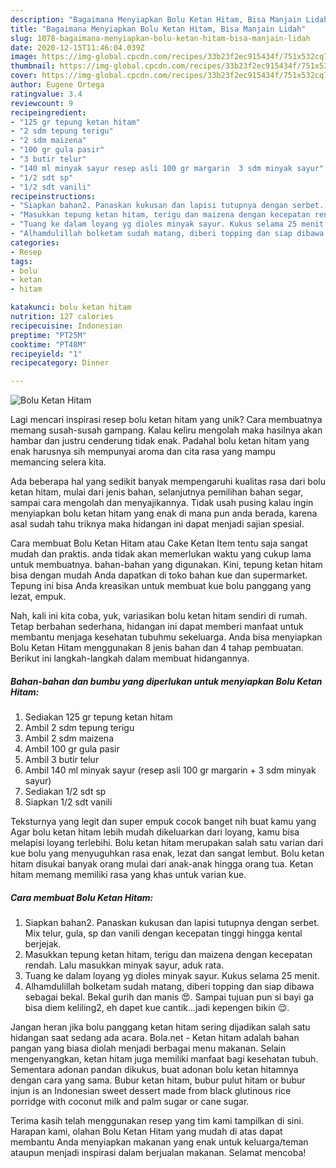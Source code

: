 ```yaml
---
description: "Bagaimana Menyiapkan Bolu Ketan Hitam, Bisa Manjain Lidah"
title: "Bagaimana Menyiapkan Bolu Ketan Hitam, Bisa Manjain Lidah"
slug: 1078-bagaimana-menyiapkan-bolu-ketan-hitam-bisa-manjain-lidah
date: 2020-12-15T11:46:04.039Z
image: https://img-global.cpcdn.com/recipes/33b23f2ec915434f/751x532cq70/bolu-ketan-hitam-foto-resep-utama.jpg
thumbnail: https://img-global.cpcdn.com/recipes/33b23f2ec915434f/751x532cq70/bolu-ketan-hitam-foto-resep-utama.jpg
cover: https://img-global.cpcdn.com/recipes/33b23f2ec915434f/751x532cq70/bolu-ketan-hitam-foto-resep-utama.jpg
author: Eugene Ortega
ratingvalue: 3.4
reviewcount: 9
recipeingredient:
- "125 gr tepung ketan hitam"
- "2 sdm tepung terigu"
- "2 sdm maizena"
- "100 gr gula pasir"
- "3 butir telur"
- "140 ml minyak sayur resep asli 100 gr margarin  3 sdm minyak sayur"
- "1/2 sdt sp"
- "1/2 sdt vanili"
recipeinstructions:
- "Siapkan bahan2. Panaskan kukusan dan lapisi tutupnya dengan serbet. Mix telur, gula, sp dan vanili dengan kecepatan tinggi hingga kental berjejak."
- "Masukkan tepung ketan hitam, terigu dan maizena dengan kecepatan rendah. Lalu masukkan minyak sayur, aduk rata."
- "Tuang ke dalam loyang yg dioles minyak sayur. Kukus selama 25 menit."
- "Alhamdulillah bolketam sudah matang, diberi topping dan siap dibawa sebagai bekal. Bekal gurih dan manis 😍. Sampai tujuan pun si bayi ga bisa diem keliling2, eh dapet kue cantik...jadi kepengen bikin 😌."
categories:
- Resep
tags:
- bolu
- ketan
- hitam

katakunci: bolu ketan hitam 
nutrition: 127 calories
recipecuisine: Indonesian
preptime: "PT25M"
cooktime: "PT48M"
recipeyield: "1"
recipecategory: Dinner

---
```



![Bolu Ketan Hitam](https://img-global.cpcdn.com/recipes/33b23f2ec915434f/751x532cq70/bolu-ketan-hitam-foto-resep-utama.jpg)

Lagi mencari inspirasi resep bolu ketan hitam yang unik? Cara membuatnya memang susah-susah gampang. Kalau keliru mengolah maka hasilnya akan hambar dan justru cenderung tidak enak. Padahal bolu ketan hitam yang enak harusnya sih mempunyai aroma dan cita rasa yang mampu memancing selera kita.

Ada beberapa hal yang sedikit banyak mempengaruhi kualitas rasa dari bolu ketan hitam, mulai dari jenis bahan, selanjutnya pemilihan bahan segar, sampai cara mengolah dan menyajikannya. Tidak usah pusing kalau ingin menyiapkan bolu ketan hitam yang enak di mana pun anda berada, karena asal sudah tahu triknya maka hidangan ini dapat menjadi sajian spesial.

Cara membuat Bolu Ketan Hitam atau Cake Ketan Item tentu saja sangat mudah dan praktis. anda tidak akan memerlukan waktu yang cukup lama untuk membuatnya. bahan-bahan yang digunakan. Kini, tepung ketan hitam bisa dengan mudah Anda dapatkan di toko bahan kue dan supermarket. Tepung ini bisa Anda kreasikan untuk membuat kue bolu panggang yang lezat, empuk.


Nah, kali ini kita coba, yuk, variasikan bolu ketan hitam sendiri di rumah. Tetap berbahan sederhana, hidangan ini dapat memberi manfaat untuk membantu menjaga kesehatan tubuhmu sekeluarga. Anda bisa menyiapkan Bolu Ketan Hitam menggunakan 8 jenis bahan dan 4 tahap pembuatan. Berikut ini langkah-langkah dalam membuat hidangannya.

<!--inarticleads1-->

##### Bahan-bahan dan bumbu yang diperlukan untuk menyiapkan Bolu Ketan Hitam:

1. Sediakan 125 gr tepung ketan hitam
1. Ambil 2 sdm tepung terigu
1. Ambil 2 sdm maizena
1. Ambil 100 gr gula pasir
1. Ambil 3 butir telur
1. Ambil 140 ml minyak sayur (resep asli 100 gr margarin + 3 sdm minyak sayur)
1. Sediakan 1/2 sdt sp
1. Siapkan 1/2 sdt vanili


Teksturnya yang legit dan super empuk cocok banget nih buat kamu yang Agar bolu ketan hitam lebih mudah dikeluarkan dari loyang, kamu bisa melapisi loyang terlebihi. Bolu ketan hitam merupakan salah satu varian dari kue bolu yang menyuguhkan rasa enak, lezat dan sangat lembut. Bolu ketan hitam disukai banyak orang mulai dari anak-anak hingga orang tua. Ketan hitam memang memiliki rasa yang khas untuk varian kue. 

<!--inarticleads2-->

##### Cara membuat Bolu Ketan Hitam:

1. Siapkan bahan2. Panaskan kukusan dan lapisi tutupnya dengan serbet. Mix telur, gula, sp dan vanili dengan kecepatan tinggi hingga kental berjejak.
1. Masukkan tepung ketan hitam, terigu dan maizena dengan kecepatan rendah. Lalu masukkan minyak sayur, aduk rata.
1. Tuang ke dalam loyang yg dioles minyak sayur. Kukus selama 25 menit.
1. Alhamdulillah bolketam sudah matang, diberi topping dan siap dibawa sebagai bekal. Bekal gurih dan manis 😍. Sampai tujuan pun si bayi ga bisa diem keliling2, eh dapet kue cantik...jadi kepengen bikin 😌.


Jangan heran jika bolu panggang ketan hitam sering dijadikan salah satu hidangan saat sedang ada acara. Bola.net - Ketan hitam adalah bahan pangan yang biasa diolah menjadi berbagai menu makanan. Selain mengenyangkan, ketan hitam juga memiliki manfaat bagi kesehatan tubuh. Sementara adonan pandan dikukus, buat adonan bolu ketan hitamnya dengan cara yang sama. Bubur ketan hitam, bubur pulut hitam or bubur injun is an Indonesian sweet dessert made from black glutinous rice porridge with coconut milk and palm sugar or cane sugar. 

Terima kasih telah menggunakan resep yang tim kami tampilkan di sini. Harapan kami, olahan Bolu Ketan Hitam yang mudah di atas dapat membantu Anda menyiapkan makanan yang enak untuk keluarga/teman ataupun menjadi inspirasi dalam berjualan makanan. Selamat mencoba!
